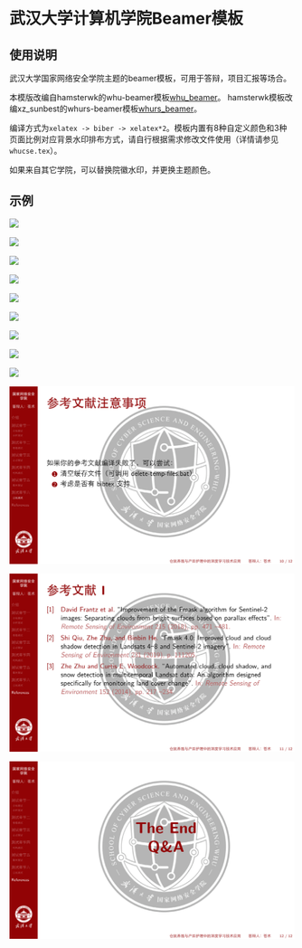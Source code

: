 # 武汉大学计算机学院Beamer模板

## 使用说明
武汉大学国家网络安全学院主题的beamer模板，可用于答辩，项目汇报等场合。

本模版改编自hamsterwk的whu-beamer模板[whu_beamer](https://github.com/hamsterwk/whucs-beamer)。
hamsterwk模板改编xz_sunbest的whurs-beamer模板[whurs_beamer](https://github.com/xzsunbest/whurs-beamer)。

编译方式为`xelatex -> biber -> xelatex*2`。模板内置有8种自定义颜色和3种页面比例对应背景水印排布方式，请自行根据需求修改文件使用（详情请参见`whucse.tex`）。

如果来自其它学院，可以替换院徽水印，并更换主题颜色。

## 示例

![](/picture/test-01.png)

![](/picture/test-02.png)

![](/picture/test-03.png)

![](/picture/test-04.png)

![](/picture/test-05.png)

![](/picture/test-06.png)

![](/picture/test-07.png)

![](/picture/test-08.png)

![](/picture/test-09.png)

![](/picture/test-10.png)

![](/picture/test-11.png)

![](/picture/test-12.png)

